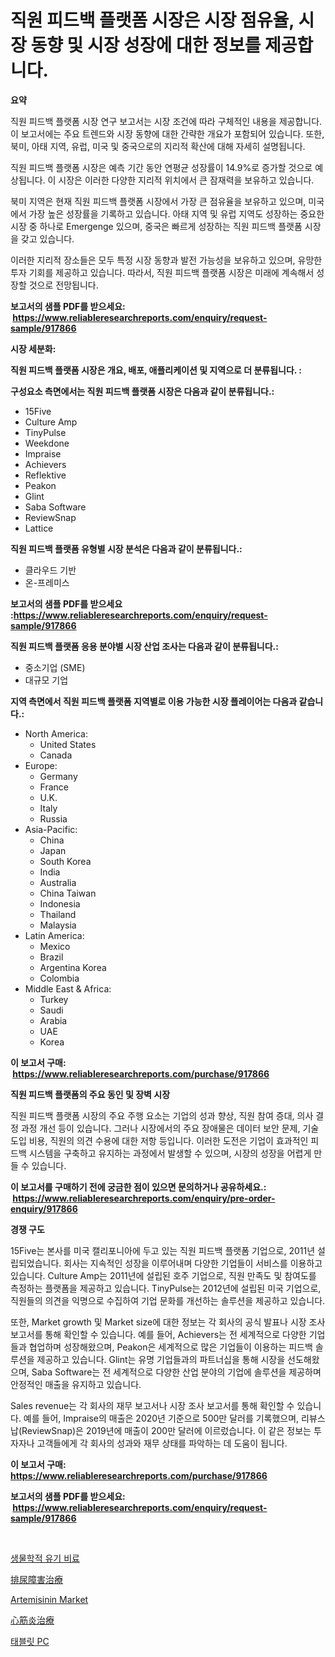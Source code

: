 <p><h1>직원 피드백 플랫폼 시장은 시장 점유율, 시장 동향 및 시장 성장에 대한 정보를 제공합니다.</h1></p><p><strong>요약</strong></p>
<p><p>직원 피드백 플랫폼 시장 연구 보고서는 시장 조건에 따라 구체적인 내용을 제공합니다. 이 보고서에는 주요 트렌드와 시장 동향에 대한 간략한 개요가 포함되어 있습니다. 또한, 북미, 아태 지역, 유럽, 미국 및 중국으로의 지리적 확산에 대해 자세히 설명됩니다.</p><p>직원 피드백 플랫폼 시장은 예측 기간 동안 연평균 성장률이 14.9%로 증가할 것으로 예상됩니다. 이 시장은 이러한 다양한 지리적 위치에서 큰 잠재력을 보유하고 있습니다.</p><p>북미 지역은 현재 직원 피드백 플랫폼 시장에서 가장 큰 점유율을 보유하고 있으며, 미국에서 가장 높은 성장률을 기록하고 있습니다. 아태 지역 및 유럽 지역도 성장하는 중요한 시장 중 하나로 Emergenge 있으며, 중국은 빠르게 성장하는 직원 피드백 플랫폼 시장을 갖고 있습니다.</p><p>이러한 지리적 장소들은 모두 특정 시장 동향과 발전 가능성을 보유하고 있으며, 유망한 투자 기회를 제공하고 있습니다. 따라서, 직원 피드백 플랫폼 시장은 미래에 계속해서 성장할 것으로 전망됩니다.</p></p>
<p><strong>보고서의 샘플 PDF를 받으세요: &nbsp;<a href="https://www.reliableresearchreports.com/enquiry/request-sample/917866">https://www.reliableresearchreports.com/enquiry/request-sample/917866</a></strong></p>
<p><strong>시장 세분화:</strong></p>
<p><strong> 직원 피드백 플랫폼 시장은 개요, 배포, 애플리케이션 및 지역으로 더 분류됩니다. :</strong></p>
<p><strong>구성요소 측면에서는 직원 피드백 플랫폼 시장은 다음과 같이 분류됩니다.:</strong></p>
<p><ul><li>15Five</li><li>Culture Amp</li><li>TinyPulse</li><li>Weekdone</li><li>Impraise</li><li>Achievers</li><li>Reflektive</li><li>Peakon</li><li>Glint</li><li>Saba Software</li><li>ReviewSnap</li><li>Lattice</li></ul></p>
<p><strong> 직원 피드백 플랫폼 유형별 시장 분석은 다음과 같이 분류됩니다.:</strong></p>
<p><ul><li>클라우드 기반</li><li>온-프레미스</li></ul></p>
<p><strong>보고서의 샘플 PDF를 받으세요 :<a href="https://www.reliableresearchreports.com/enquiry/request-sample/917866">https://www.reliableresearchreports.com/enquiry/request-sample/917866</a></strong></p>
<p><strong> 직원 피드백 플랫폼 응용 분야별 시장 산업 조사는 다음과 같이 분류됩니다.:</strong></p>
<p><ul><li>중소기업 (SME)</li><li>대규모 기업</li></ul></p>
<p><strong>지역 측면에서 직원 피드백 플랫폼 지역별로 이용 가능한 시장 플레이어는 다음과 같습니다.:</strong></p>
<p><ul>
    <li>
        North America:
        <ul>
            <li>United States</li>
            <li>Canada</li>
        </ul>
    </li>
    <li>
        Europe:
        <ul>
            <li>Germany</li>
            <li>France</li>
            <li>U.K.</li>
            <li>Italy</li>
            <li>Russia</li>
        </ul>
    </li>
    <li>
        Asia-Pacific:
        <ul>
            <li>China</li>
            <li>Japan</li>
            <li>South Korea</li>
            <li>India</li>
            <li>Australia</li>
            <li>China Taiwan</li>
            <li>Indonesia</li>
            <li>Thailand</li>
            <li>Malaysia</li>
        </ul>
    </li>
    <li>
        Latin America:
        <ul>
            <li>Mexico</li>
            <li>Brazil</li>
            <li>Argentina Korea</li>
            <li>Colombia</li>
        </ul>
    </li>
    <li>
        Middle East & Africa:
        <ul>
            <li>Turkey</li>
            <li>Saudi</li>
            <li>Arabia</li>
            <li>UAE</li>
            <li>Korea</li>
        </ul>
    </li>
    </ul></p>
<p><strong>이 보고서 구매: &nbsp;<a href="https://www.reliableresearchreports.com/purchase/917866">https://www.reliableresearchreports.com/purchase/917866</a></strong></p>
<p><strong>직원 피드백 플랫폼의 주요 동인 및 장벽 시장</strong></p>
<p><p>직원 피드백 플랫폼 시장의 주요 주행 요소는 기업의 성과 향상, 직원 참여 증대, 의사 결정 과정 개선 등이 있습니다. 그러나 시장에서의 주요 장애물은 데이터 보안 문제, 기술 도입 비용, 직원의 의견 수용에 대한 저항 등입니다. 이러한 도전은 기업이 효과적인 피드백 시스템을 구축하고 유지하는 과정에서 발생할 수 있으며, 시장의 성장을 어렵게 만들 수 있습니다.</p></p>
<p><strong>이 보고서를 구매하기 전에 궁금한 점이 있으면 문의하거나 공유하세요.: &nbsp;<a href="https://www.reliableresearchreports.com/enquiry/pre-order-enquiry/917866">https://www.reliableresearchreports.com/enquiry/pre-order-enquiry/917866</a></strong></p>
<p><strong>경쟁 구도</strong></p>
<p><p>15Five는 본사를 미국 캘리포니아에 두고 있는 직원 피드백 플랫폼 기업으로, 2011년 설립되었습니다. 회사는 지속적인 성장을 이루어내며 다양한 기업들이 서비스를 이용하고 있습니다. Culture Amp는 2011년에 설립된 호주 기업으로, 직원 만족도 및 참여도를 측정하는 플랫폼을 제공하고 있습니다. TinyPulse는 2012년에 설립된 미국 기업으로, 직원들의 의견을 익명으로 수집하여 기업 문화를 개선하는 솔루션을 제공하고 있습니다.</p><p>또한, Market growth 및 Market size에 대한 정보는 각 회사의 공식 발표나 시장 조사 보고서를 통해 확인할 수 있습니다. 예를 들어, Achievers는 전 세계적으로 다양한 기업들과 협업하며 성장해왔으며, Peakon은 세계적으로 많은 기업들이 이용하는 피드백 솔루션을 제공하고 있습니다. Glint는 유명 기업들과의 파트너십을 통해 시장을 선도해왔으며, Saba Software는 전 세계적으로 다양한 산업 분야의 기업에 솔루션을 제공하며 안정적인 매출을 유지하고 있습니다.</p><p>Sales revenue는 각 회사의 재무 보고서나 시장 조사 보고서를 통해 확인할 수 있습니다. 예를 들어, Impraise의 매출은 2020년 기준으로 500만 달러를 기록했으며, 리뷰스납(ReviewSnap)은 2019년에 매출이 200만 달러에 이르렀습니다. 이 같은 정보는 투자자나 고객들에게 각 회사의 성과와 재무 상태를 파악하는 데 도움이 됩니다.</p></p>
<p><strong>이 보고서 구매: &nbsp; <a href="https://www.reliableresearchreports.com/purchase/917866">https://www.reliableresearchreports.com/purchase/917866</a></strong></p>
<p><strong>보고서의 샘플 PDF를 받으세요: &nbsp;<a href="https://www.reliableresearchreports.com/enquiry/request-sample/917866">https://www.reliableresearchreports.com/enquiry/request-sample/917866</a></strong><strong></strong></p>
<p>&nbsp;</p>
<p><p><a href="https://medium.com/@royross51/%EC%83%9D%EB%AC%BC-%EC%9C%A0%EA%B8%B0-%EB%B9%84%EB%A3%8C-%EC%8B%9C%EC%9E%A5-%EA%B7%9C%EB%AA%A8-%EC%8B%9C%EC%9E%A5-%EC%A0%84%EB%A7%9D-%EB%B0%8F-%EC%8B%9C%EC%9E%A5-%EC%98%88%EC%B8%A1-2024%EB%85%84%EB%B6%80%ED%84%B0-2031%EB%85%84-1905fffc990e">생물학적 유기 비료</a></p><p><a href="https://medium.com/@alvaradolanezhpnoeeozz2ue/%E4%B8%8D%E6%AD%A3%E3%81%AA%E6%80%A7%E4%BA%A4%E7%97%9B%E6%B2%BB%E7%99%82%E5%B8%82%E5%A0%B4-%E7%AB%B6%E4%BA%89%E5%88%86%E6%9E%90-%E5%B8%82%E5%A0%B4%E5%8B%95%E5%90%91-2031%E5%B9%B4%E3%81%BE%E3%81%A7%E3%81%AE%E4%BA%88%E6%B8%AC-4502c815ccbe">排尿障害治療</a></p><p><a href="https://view.publitas.com/reportprime-1/decoding-the-artemisinin-market-a-deep-dive-into-the-latest-market-trends-market-segmentation-and-competitive-analysis/">Artemisinin Market</a></p><p><a href="https://medium.com/@alvaradolanezhpnoeeozz2ue/%E5%BF%83%E7%AD%8B%E7%82%8E%E6%B2%BB%E7%99%82%E5%B8%82%E5%A0%B4-2031%E5%B9%B4%E3%81%BE%E3%81%A7%E3%81%AE%E3%83%88%E3%83%AC%E3%83%B3%E3%83%89-%E4%BA%88%E6%B8%AC-%E7%AB%B6%E4%BA%89%E5%88%86%E6%9E%90-aed5d90aefa9">心筋炎治療</a></p><p><a href="https://medium.com/@royross51/%ED%83%9C%EB%B8%94%EB%A6%BF-pc-%EC%8B%9C%EC%9E%A5-%EA%B2%BD%EC%9F%81-%EB%B6%84%EC%84%9D-%EC%8B%9C%EC%9E%A5-%EB%8F%99%ED%96%A5-%EB%B0%8F-2031%EB%85%84%EA%B9%8C%EC%A7%80%EC%9D%98-%EC%98%88%EC%B8%A1-9ad7d4564e46">태블릿 PC</a></p></p>